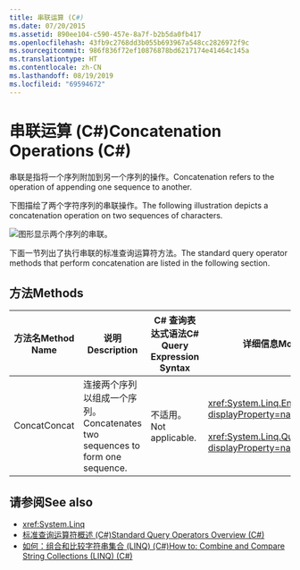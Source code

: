 ```yaml
---
title: 串联运算 (C#)
ms.date: 07/20/2015
ms.assetid: 890ee104-c590-457e-8a7f-b2b5da0fb417
ms.openlocfilehash: 43fb9c2768dd3b055b693967a548cc2826972f9c
ms.sourcegitcommit: 986f836f72ef10876878bd6217174e41464c145a
ms.translationtype: HT
ms.contentlocale: zh-CN
ms.lasthandoff: 08/19/2019
ms.locfileid: "69594672"
---
```

# <a name="concatenation-operations-c"></a><span data-ttu-id="ee9e3-102">串联运算 (C#)</span><span class="sxs-lookup"><span data-stu-id="ee9e3-102">Concatenation Operations (C#)</span></span>
<span data-ttu-id="ee9e3-103">串联是指将一个序列附加到另一个序列的操作。</span><span class="sxs-lookup"><span data-stu-id="ee9e3-103">Concatenation refers to the operation of appending one sequence to another.</span></span>  
  
 <span data-ttu-id="ee9e3-104">下图描绘了两个字符序列的串联操作。</span><span class="sxs-lookup"><span data-stu-id="ee9e3-104">The following illustration depicts a concatenation operation on two sequences of characters.</span></span>  
  
 ![图形显示两个序列的串联。](./media/concatenation-operations/concatenation-two-sequences.png)  
  
 <span data-ttu-id="ee9e3-106">下面一节列出了执行串联的标准查询运算符方法。</span><span class="sxs-lookup"><span data-stu-id="ee9e3-106">The standard query operator methods that perform concatenation are listed in the following section.</span></span>  
  
## <a name="methods"></a><span data-ttu-id="ee9e3-107">方法</span><span class="sxs-lookup"><span data-stu-id="ee9e3-107">Methods</span></span>  
  
|<span data-ttu-id="ee9e3-108">方法名</span><span class="sxs-lookup"><span data-stu-id="ee9e3-108">Method Name</span></span>|<span data-ttu-id="ee9e3-109">说明</span><span class="sxs-lookup"><span data-stu-id="ee9e3-109">Description</span></span>|<span data-ttu-id="ee9e3-110">C# 查询表达式语法</span><span class="sxs-lookup"><span data-stu-id="ee9e3-110">C# Query Expression Syntax</span></span>|<span data-ttu-id="ee9e3-111">详细信息</span><span class="sxs-lookup"><span data-stu-id="ee9e3-111">More Information</span></span>|  
|-----------------|-----------------|---------------------------------|----------------------|  
|<span data-ttu-id="ee9e3-112">Concat</span><span class="sxs-lookup"><span data-stu-id="ee9e3-112">Concat</span></span>|<span data-ttu-id="ee9e3-113">连接两个序列以组成一个序列。</span><span class="sxs-lookup"><span data-stu-id="ee9e3-113">Concatenates two sequences to form one sequence.</span></span>|<span data-ttu-id="ee9e3-114">不适用。</span><span class="sxs-lookup"><span data-stu-id="ee9e3-114">Not applicable.</span></span>|<xref:System.Linq.Enumerable.Concat%2A?displayProperty=nameWithType><br /><br /> <xref:System.Linq.Queryable.Concat%2A?displayProperty=nameWithType>|  
  
## <a name="see-also"></a><span data-ttu-id="ee9e3-115">请参阅</span><span class="sxs-lookup"><span data-stu-id="ee9e3-115">See also</span></span>

- <xref:System.Linq>
- [<span data-ttu-id="ee9e3-116">标准查询运算符概述 (C#)</span><span class="sxs-lookup"><span data-stu-id="ee9e3-116">Standard Query Operators Overview (C#)</span></span>](./standard-query-operators-overview.md)
- [<span data-ttu-id="ee9e3-117">如何：组合和比较字符串集合 (LINQ) (C#)</span><span class="sxs-lookup"><span data-stu-id="ee9e3-117">How to: Combine and Compare String Collections (LINQ) (C#)</span></span>](./how-to-combine-and-compare-string-collections-linq.md)
